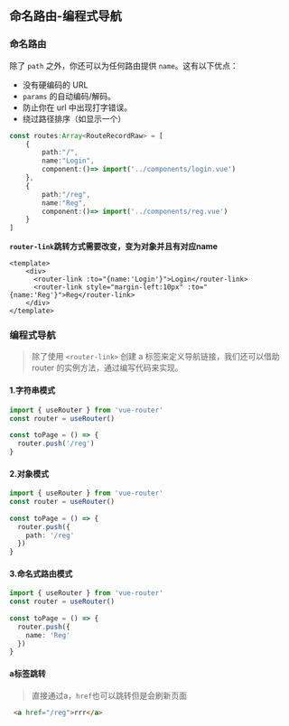 ## 命名路由-编程式导航

### 命名路由

除了 `path` 之外，你还可以为任何路由提供 `name`。这有以下优点：

- 没有硬编码的 URL
- `params` 的自动编码/解码。
- 防止你在 url 中出现打字错误。
- 绕过路径排序（如显示一个）

```ts
const routes:Array<RouteRecordRaw> = [
    {
        path:"/",
        name:"Login",
        component:()=> import('../components/login.vue')
    },
    {
        path:"/reg",
        name:"Reg",
        component:()=> import('../components/reg.vue')
    }
]
```

**`router-link`跳转方式需要改变，变为对象并且有对应name**

```vue
<template>
    <div>
      <router-link :to="{name:'Login'}">Login</router-link>
      <router-link style="margin-left:10px" :to="{name:'Reg'}">Reg</router-link>
    </div>
</template>
```

### 编程式导航

> 除了使用 `<router-link>` 创建 a 标签来定义导航链接，我们还可以借助 router 的实例方法，通过编写代码来实现。

#### 1.字符串模式

```ts
import { useRouter } from 'vue-router'
const router = useRouter()
 
const toPage = () => {
  router.push('/reg')
}
```

#### 2.对象模式

```ts
import { useRouter } from 'vue-router'
const router = useRouter()
 
const toPage = () => {
  router.push({
    path: '/reg'
  })
}
```

#### 3.命名式路由模式

```ts
import { useRouter } from 'vue-router'
const router = useRouter()
 
const toPage = () => {
  router.push({
    name: 'Reg'
  })
}
```

#### a标签跳转

> 直接通过a，`href`也可以跳转但是会刷新页面

```html
 <a href="/reg">rrr</a>
```

